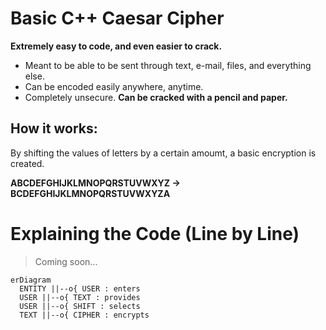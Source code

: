 # Basic C++ Caesar Cipher
**Extremely easy to code, and even easier to crack.**
- Meant to be able to be sent through text, e-mail, files, and everything else.
- Can be encoded easily anywhere, anytime.
- Completely unsecure. **Can be cracked with a pencil and paper.**
## How it works:
By shifting the values of letters by a certain amoumt, a basic encryption is created.

**ABCDEFGHIJKLMNOPQRSTUVWXYZ → BCDEFGHIJKLMNOPQRSTUVWXYZA**
# 	Explaining the Code (Line by Line)
> Coming soon...
```mermaid
erDiagram
  ENTITY ||--o{ USER : enters
  USER ||--o{ TEXT : provides
  USER ||--o{ SHIFT : selects
  TEXT ||--o{ CIPHER : encrypts
```
